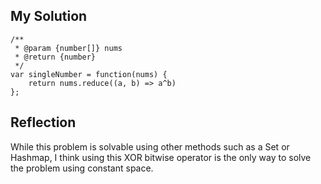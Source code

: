 ## My Solution

```
/**
 * @param {number[]} nums
 * @return {number}
 */
var singleNumber = function(nums) {
    return nums.reduce((a, b) => a^b)
};
```

## Reflection

While this problem is solvable using other methods such as a Set or Hashmap, I think using this XOR bitwise operator is the only way to solve the problem using constant space.
